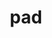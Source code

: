 ---
category: 3-letters
denotation: null
name: pad
reference_link: https://www.etymonline.com/word/pad
root_language: null
root_name: null
title: pad
type: free
word_sums:
- respelling: pad
  sum: 'Pad + '
---